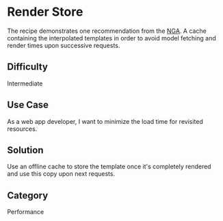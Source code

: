 # Render Store
The recipe demonstrates one recommendation from the [NGA](https://wiki.mozilla.org/Gaia/Architecture_Proposal#Render_store). A cache containing the interpolated templates in order to avoid model fetching and render times upon successive requests.

## Difficulty
Intermediate

## Use Case
As a web app developer, I want to minimize the load time for revisited resources.

## Solution
Use an offline cache to store the template once it's completely rendered and use this copy upon next requests.

## Category
Performance
